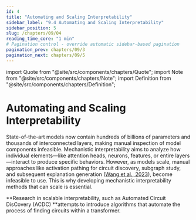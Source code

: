 ```yaml
---
id: 4
title: "Automating and Scaling Interpretability"
sidebar_label: "9.4 Automating and Scaling Interpretability"
sidebar_position: 5
slug: /chapters/09/04
reading_time_core: "1 min"
# Pagination control - override automatic sidebar-based pagination
pagination_prev: chapters/09/3
pagination_next: chapters/09/5
---
```

import Quote from "@site/src/components/chapters/Quote";
import Note from "@site/src/components/chapters/Note";
import Definition from "@site/src/components/chapters/Definition";

# Automating and Scaling Interpretability

State-of-the-art models now contain hundreds of billions of parameters and thousands of interconnected layers, making manual inspection of model components infeasible. Mechanistic interpretability aims to analyze how individual elements—like attention heads, neurons, features, or entire layers—interact to produce specific behaviors. However, as models scale, manual approaches like activation pathing for circuit discovery, subgraph study, and subsequent explanation generation ([Wang et al., 2023](https://openreview.net/forum?id=NpsVSN6o4ul)), become infeasible to use. This is why developing mechanistic interpretability methods that can scale is essential.

**Research in scalable interpretability, such as Automated Circuit DisCovery (ACDC) **attempts to introduce algorithms that automate the process of finding circuits within a transformer.
